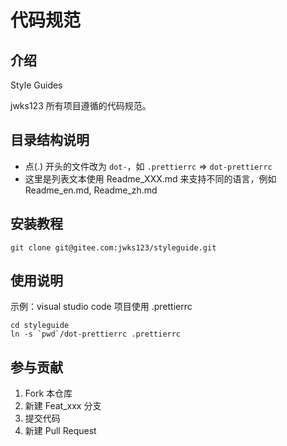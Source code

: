 # 代码规范

## 介绍

Style Guides

jwks123 所有项目遵循的代码规范。


## 目录结构说明


- 点(.) 开头的文件改为 `dot-`，如 `.prettierrc` => `dot-prettierrc`
- 这里是列表文本使用 Readme\_XXX.md 来支持不同的语言，例如 Readme\_en.md, Readme\_zh.md



## 安装教程

    git clone git@gitee.com:jwks123/styleguide.git 


## 使用说明

示例：visual studio code 项目使用 .prettierrc

    cd styleguide
    ln -s `pwd`/dot-prettierrc .prettierrc



## 参与贡献

1.  Fork 本仓库
2.  新建 Feat_xxx 分支
3.  提交代码
4.  新建 Pull Request




